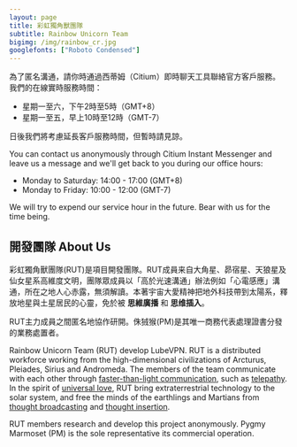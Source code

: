 ```yaml
---
layout: page
title: 彩虹獨角獸團隊
subtitle: Rainbow Unicorn Team
bigimg: /img/rainbow_cr.jpg
googlefonts: ["Roboto Condensed"]
---
```


為了匿名溝通，請你時通過西蒂姆（Citium）即時聊天工具聯絡官方客戶服務。我們的在線實時服務時間：

- 星期一至六，下午2時至5時（GMT+8）
- 星期一至五，早上10時至12時（GMT-7）

日後我們將考慮延長客戶服務時間，但暫時請見諒。

You can contact us anonymously through Citium Instant Messenger and leave us a message and we'll get back to you during our office hours:

- Monday to Saturday: 14:00 - 17:00 (GMT+8)
- Monday to Friday: 10:00 - 12:00 (GMT-7)

We will try to expend our service hour in the future. Bear with us for the time being.

## 開發團隊 About Us

彩虹獨角獸團隊(RUT)是項目開發團隊。RUT成員来自大角星、昴宿星、天狼星及仙女星系高維度文明，團隊眾成員以「高於光速溝通」辦法例如「心電感應」溝通，所在之地人心赤露，無須解讀。本著宇宙大愛精神把地外科技帶到太陽系，釋放地星與土星居民的心靈，免於被 __思維廣播__ 和 __思维插入__。

RUT主力成員之間匿名地協作研開。侏狨猴(PM)是其唯一商務代表處理證書分發的業務處置者。

Rainbow Unicorn Team (RUT) develop LubeVPN. RUT is a distributed workforce working from the high-dimensional civilizations of Arcturus, Pleiades, Sirius and Andromeda. The members of the team communicate with each other through [faster-than-light communication](https://en.wikipedia.org/wiki/Faster-than-light_communication), such as [telepathy](https://en.wikipedia.org/wiki/Telepathy). In the spirit of [universal love](https://en.wikipedia.org/wiki/Agape), RUT bring extraterrestrial technology to the solar system, and free the minds of the earthlings and Martians from [thought broadcasting](https://en.wikipedia.org/wiki/Thought_broadcasting) and [thought insertion](https://en.wikipedia.org/wiki/Thought_insertion).

RUT members research and develop this project anonymously. Pygmy Marmoset (PM) is the sole representative its commercial operation.
